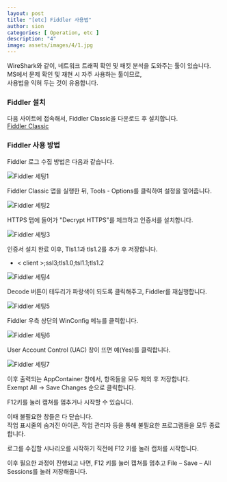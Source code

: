 ```yaml
---
layout: post
title: "[etc] Fiddler 사용법"
author: sion
categories: [ Operation, etc ]
description: "4"
image: assets/images/4/1.jpg
---
```


WireShark와 같이, 네트워크 트래픽 확인 및 패킷 분석을 도와주는 툴이 있습니다.  
MS에서 문제 확인 및 재현 시 자주 사용하는 툴이므로,  
사용법을 익혀 두는 것이 유용합니다.  


### Fiddler 설치

다음 사이트에 접속해서, Fiddler Classic을 다운로드 후 설치합니다.  
[Fiddler Classic]  


### Fiddler 사용 방법

Fiddler 로그 수집 방법은 다음과 같습니다.

<img src="{{site.baseurl}}/assets/images/4/1.PNG" title="Fiddler 세팅1">

Fiddler Classic 앱을 실행한 뒤, Tools - Options를 클릭하여 설정을 열어줍니다.

 
<img src="{{site.baseurl}}/assets/images/4/2.PNG" title="Fiddler 세팅2">

HTTPS 탭에 들어가 "Decrypt HTTPS"를 체크하고 인증서를 설치합니다.


<img src="{{site.baseurl}}/assets/images/4/3.PNG" title="Fiddler 세팅3">

인증서 설치 완료 이후, Tls1.1과 tls1.2를 추가 후 저장합니다.  
- < client >;ssl3;tls1.0;tsl1.1;tls1.2


<img src="{{site.baseurl}}/assets/images/4/4.PNG" title="Fiddler 세팅4">

Decode 버튼이 테두리가 파랑색이 되도록 클릭해주고, Fiddler를 재실행합니다.


<img src="{{site.baseurl}}/assets/images/4/5.PNG" title="Fiddler 세팅5">	 

Fiddler 우측 상단의 WinConfig 메뉴를 클릭합니다.

	 
<img src="{{site.baseurl}}/assets/images/4/6.PNG" title="Fiddler 세팅6">

User Account Control (UAC) 창이 뜨면 예(Yes)를 클릭합니다.
 
 
<img src="{{site.baseurl}}/assets/images/4/7.PNG" title="Fiddler 세팅7">

이후 출력되는 AppContainer 창에서, 항목들을 모두 제외 후 저장합니다.  
Exempt All -> Save Changes 순으로 클릭합니다.
	 
	
F12키를 눌러 캡쳐를 멈추거나 시작할 수 있습니다.  

이때 불필요한 창들은 다 닫습니다.  
작업 표시줄의 숨겨진 아이콘, 작업 관리자 등을 통해 불필요한 프로그램들을 모두 종료합니다.

로그를 수집할 시나리오를 시작하기 직전에 F12 키를 눌러 캡처를 시작합니다.  

이후 필요한 과정이 진행되고 나면, 
F12 키를 눌러 캡쳐를 멈추고 File – Save – All Sessions를 눌러 저장해줍니다.  





[Fiddler Classic]: ("https://www.telerik.com/fiddler")